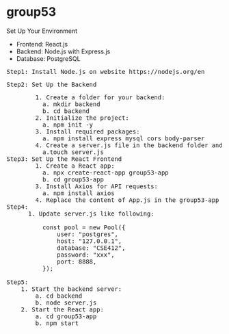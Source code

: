 # group53

Set Up Your Environment
- Frontend: React.js
- Backend: Node.js with Express.js
- Database: PostgreSQL
<pre>
Step1: Install Node.js on website https://nodejs.org/en <pre>
Step2: Set Up the Backend <pre>
        1. Create a folder for your backend:
          a. mkdir backend
          b. cd backend
        2. Initialize the project:
          a. npm init -y
        3. Install required packages:
          a. npm install express mysql cors body-parser
        4. Create a server.js file in the backend folder and Replace the content of server.js with the provided server.js:
          a.touch server.js
Step3: Set Up the React Frontend
        1. Create a React app:
          a. npx create-react-app group53-app 
          b. cd group53-app 
        3. Install Axios for API requests:
          a. npm install axios
        4. Replace the content of App.js in the group53-app folder with the provided App.js
Step4: 
      1. Update server.js like following:
    
          const pool = new Pool({
              user: "postgres",
              host: "127.0.0.1",
              database: "CSE412",
              password: "xxx",
              port: 8888,
          });

Step5:
    1. Start the backend server:
        a. cd backend
        b. node server.js
    2. Start the React app: 
        a. cd group53-app
        b. npm start
    
          
